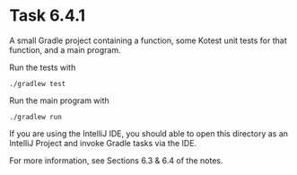 # Task 6.4.1

A small Gradle project containing a function, some Kotest unit tests for
that function, and a main program.

Run the tests with

    ./gradlew test

Run the main program with

    ./gradlew run

If you are using the IntelliJ IDE, you should able to open this directory
as an IntelliJ Project and invoke Gradle tasks via the IDE.

For more information, see Sections 6.3 & 6.4 of the notes.
